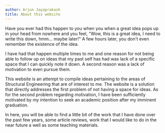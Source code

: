 ```yaml
---
author: Arjun Jayaprakash
title: About this website
---
```


Have you ever had this happen to you when you when a great idea pops up in your head from nowhere and you feel, "Wow, this is a great idea, I need to write this down, hmm... maybe later!" A few hours later, you don't even remember the existence of the idea.

I have had that happen multiple times to me and one reason for not being able to follow up on ideas that my past self has had was lack of a specific space that I can quickly note it down. A second reason was a lack of motivation to even pursue them.

This website is an attempt to compile ideas pertaining to the areas of Structural Engineering that are of interest to me. The website is a solution that directly addresses the first problem of not having a space for ideas. As for the second problem regarding motivation, I have been sufficiently motivated by my intention to seek an academic position after my imminent graduation.

In here, you will be able to find a little bit of the work that I have done over the past few years, some article reviews, work that I would like to do in the near future a well as some teaching materials. 
